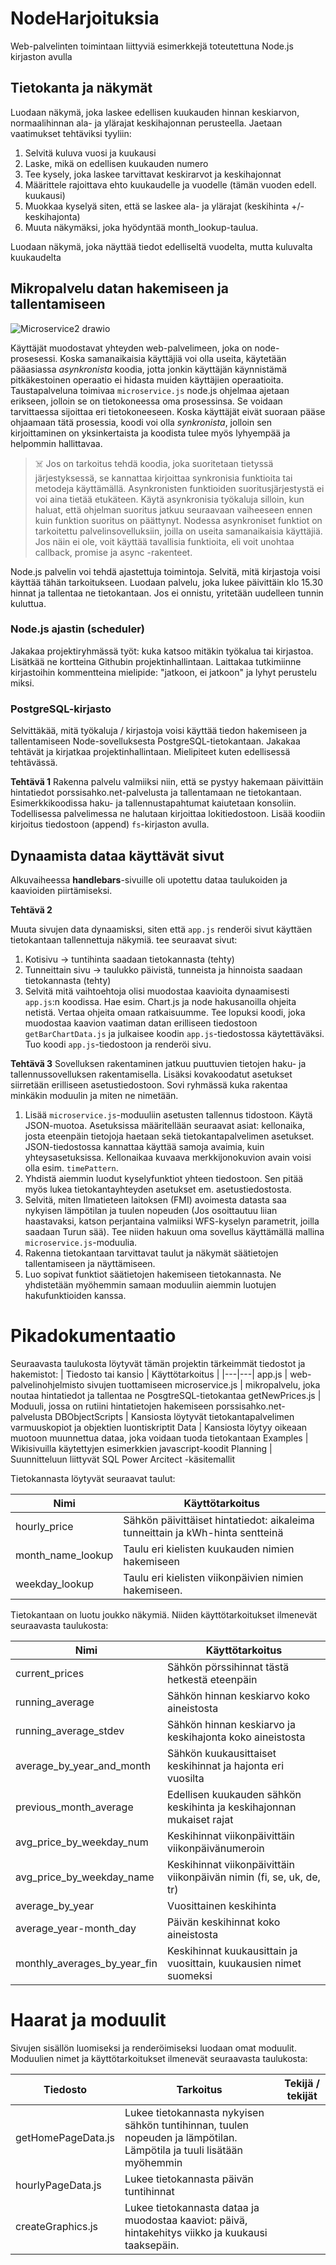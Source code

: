 # NodeHarjoituksia
Web-palvelinten toimintaan liittyviä esimerkkejä toteutettuna Node.js kirjaston avulla

## Tietokanta ja näkymät

Luodaan näkymä, joka laskee edellisen kuukauden hinnan keskiarvon, normaalihinnan ala- ja ylärajat keskihajonnan perusteella. Jaetaan vaatimukset tehtäviksi tyyliin:

1. Selvitä kuluva vuosi ja kuukausi
2. Laske, mikä on edellisen kuukauden numero
3. Tee kysely, joka laskee tarvittavat keskirarvot ja keskihajonnat
4. Määrittele rajoittava ehto kuukaudelle ja vuodelle (tämän vuoden edell. kuukausi)
5. Muokkaa kyselyä siten, että se laskee ala- ja ylärajat (keskihinta +/- keskihajonta)
6. Muuta näkymäksi, joka hyödyntää month_lookup-taulua.

Luodaan näkymä, joka näyttää tiedot edelliseltä vuodelta, mutta kuluvalta kuukaudelta

## Mikropalvelu datan hakemiseen ja tallentamiseen

![Microservice2 drawio](https://github.com/TiViOpetus/NodeHarjoituksia/assets/24242044/c7bbe3d8-f0c4-4e7c-b564-26a422b1ab0d)

Käyttäjät muodostavat yhteyden web-palvelimeen, joka on node-prosesessi. Koska samanaikaisia käyttäjiä voi olla useita, käytetään pääasiassa _asynkronista_ koodia, jotta jonkin käyttäjän käynnistämä pitkäkestoinen operaatio ei hidasta muiden käyttäjien operaatioita. Taustapalveluna toimivaa `microservice.js` node.js ohjelmaa ajetaan erikseen, jolloin se on tietokoneessa oma prosessinsa. Se voidaan tarvittaessa sijoittaa eri tietokoneeseen. Koska käyttäjät eivät suoraan pääse ohjaamaan tätä prosessia, koodi voi olla _synkronista_, jolloin sen kirjoittaminen on yksinkertaista ja koodista tulee myös lyhyempää ja helpommin hallittavaa.

> ☠️ Jos on tarkoitus tehdä koodia, joka suoritetaan tietyssä järjestyksessä, se kannattaa kirjoittaa synkronisia funktioita tai metodeja käyttämällä. Asynkronisten funktioiden suoritusjärjestystä ei voi aina tietää etukäteen. Käytä asynkronisia työkaluja silloin, kun haluat, että ohjelman suoritus jatkuu seuraavaan vaiheeseen ennen kuin funktion suoritus on päättynyt. Nodessa asynkroniset funktiot on tarkoitettu palvelinsovelluksiin, joilla on useita samanaikaisia käyttäjiä. Jos näin ei ole, voit käyttää tavallisia funktioita, eli voit unohtaa callback, promise ja async -rakenteet.

Node.js palvelin voi tehdä ajastettuja toimintoja. Selvitä, mitä kirjastoja voisi käyttää tähän tarkoitukseen. Luodaan palvelu, joka lukee päivittäin klo 15.30 hinnat ja tallentaa ne tietokantaan. Jos ei onnistu, yritetään uudelleen tunnin kuluttua. 

### Node.js ajastin (scheduler)

Jakakaa projektiryhmässä työt: kuka katsoo mitäkin työkalua tai kirjastoa. Lisätkää ne kortteina Githubin projektinhallintaan. Laittakaa tutkimiinne kirjastoihin kommentteina mielipide: "jatkoon, ei jatkoon" ja lyhyt perustelu miksi.

### PostgreSQL-kirjasto
Selvittäkää, mitä työkaluja / kirjastoja voisi käyttää tiedon hakemiseen ja tallentamiseen Node-sovelluksesta PostgreSQL-tietokantaan. Jakakaa tehtävät ja kirjatkaa projektinhallintaan. Mielipiteet kuten edellisessä tehtävässä.

**Tehtävä 1** 
Rakenna palvelu valmiiksi niin, että se pystyy hakemaan päivittäin hintatiedot porssisahko.net-palvelusta ja tallentamaan ne tietokantaan. Esimerkkikoodissa haku- ja tallennustapahtumat kaiutetaan konsoliin. Todellisessa palvelimessa ne halutaan kirjoittaa lokitiedostoon. Lisää koodiin kirjoitus tiedostoon (append) `fs`-kirjaston avulla.
## Dynaamista dataa käyttävät sivut
Alkuvaiheessa **handlebars**-sivuille oli upotettu dataa taulukoiden ja kaavioiden piirtämiseksi. 

**Tehtävä 2**

Muuta sivujen data dynaamisksi, siten että `app.js` renderöi sivut käyttäen tietokantaan tallennettuja näkymiä. tee seuraavat sivut:
1. Kotisivu -> tuntihinta saadaan tietokannasta (tehty)
2. Tunneittain sivu -> taulukko päivistä, tunneista ja hinnoista saadaan tietokannasta (tehty)
3. Selvitä mitä vaihtoehtoja olisi muodostaa kaavioita dynaamisesti `app.js`:n koodissa. Hae esim. Chart.js ja node hakusanoilla ohjeita netistä. Vertaa ohjeita omaan ratkaisuumme. Tee lopuksi koodi, joka muodostaa kaavion vaatiman datan erilliseen tiedostoon `getBarChartData.js` ja julkaisee koodin `app.js`-tiedostossa käytettäväksi. Tuo koodi `app.js`-tiedostoon ja renderöi sivu.

**Tehtävä 3**
Sovelluksen rakentaminen jatkuu puuttuvien tietojen haku- ja tallennussovelluksen rakentamisella. Lisäksi kovakoodatut asetukset siirretään erilliseen asetustiedostoon. Sovi ryhmässä kuka rakentaa minkäkin moduulin ja miten ne nimetään.
1. Lisää `microservice.js`-moduuliin asetusten tallennus tidostoon. Käytä JSON-muotoa. Asetuksissa määritellään seuraavat asiat: kellonaika, josta eteenpäin tietojoja haetaan sekä tietokantapalvelimen asetukset. JSON-tiedostossa kannattaa käyttää samoja avaimia, kuin yhteysasetuksissa. Kellonaikaa kuvaava merkkijonokuvion avain voisi olla esim. `timePattern`.
2. Yhdistä aiemmin luodut kyselyfunktiot yhteen tiedostoon. Sen pitää myös lukea tietokantayhteyden asetukset em. asetustiedostosta.
3. Selvitä, miten Ilmatieteen laitoksen (FMI) avoimesta datasta saa nykyisen lämpötilan ja tuulen nopeuden (Jos osoittautuu liian haastavaksi, katson perjantaina valmiiksi WFS-kyselyn parametrit, joilla saadaan Turun sää). Tee niiden hakuun oma sovellus käyttämällä mallina `microservice.js`-moduulia.
4. Rakenna tietokantaan tarvittavat taulut ja näkymät säätietojen tallentamiseen ja näyttämiseen.
5. Luo sopivat funktiot säätietojen hakemiseen tietokannasta. Ne yhdistetään myöhemmin samaan moduuliin aiemmin luotujen hakufunktioiden kanssa.

# Pikadokumentaatio
Seuraavasta taulukosta löytyvät tämän projektin tärkeimmät tiedostot ja hakemistot:
| Tiedosto tai kansio | Käyttötarkoitus |
|---|---|
app.js | web-palvelinohjelmisto sivujen tuottamiseen
microservice.js | mikropalvelu, joka noutaa hintatiedot ja tallentaa ne PosgtreSQL-tietokantaa
getNewPrices.js | Moduuli, jossa on rutiini hintatietojen hakemiseen porssisahko.net-palvelusta
DBObjectScripts | Kansiosta löytyvät tietokantapalvelimen varmuuskopiot ja objektien luontiskriptit
Data | Kansiosta löytyy oikeaan muotoon muunnettua dataa, joka voidaan tuoda tietokantaan
Examples | Wikisivuilla käytettyjen esimerkkien javascript-koodit
Planning | Suunnitteluun liittyvät SQL Power Arcitect -käsitemallit

Tietokannasta löytyvät seuraavat taulut:

Nimi | Käyttötarkoitus
|---|---|
hourly_price | Sähkön päivittäiset hintatiedot: aikaleima tunneittain ja kWh-hinta sentteinä
month_name_lookup | Taulu eri kielisten kuukauden nimien hakemiseen
weekday_lookup | Taulu eri kielisten viikonpäivien nimien hakemiseen.

Tietokantaan on luotu joukko näkymiä. Niiden käyttötarkoitukset ilmenevät seuraavasta taulukosta:

Nimi | Käyttötarkoitus
|---|---|
current_prices | Sähkön pörssihinnat tästä hetkestä eteenpäin
running_average | Sähkön hinnan keskiarvo koko aineistosta
running_average_stdev | Sähkön hinnan keskiarvo ja keskihajonta koko aineistosta
average_by_year_and_month | Sähkön kuukausittaiset keskihinnat ja hajonta eri vuosilta
previous_month_average | Edellisen kuukauden sähkön keskihinta ja keskihajonnan mukaiset rajat
avg_price_by_weekday_num | Keskihinnat viikonpäivittäin viikonpäivänumeroin
avg_price_by_weekday_name | Keskihinnat viikonpäivittäin viikonpäivän nimin (fi, se, uk, de, tr)
average_by_year | Vuosittainen keskihinta
average_year-month_day | Päivän keskihinnat koko aineistosta
monthly_averages_by_year_fin | Keskihinnat kuukausittain ja vuosittain, kuukausien nimet suomeksi

# Haarat ja moduulit
Sivujen sisällön luomiseksi ja renderöimiseksi luodaan omat moduulit. Moduulien nimet ja käyttötarkoitukset ilmenevät seuraavasta taulukosta:

|Tiedosto | Tarkoitus | Tekijä / tekijät |
|---|---|---|
getHomePageData.js | Lukee tietokannasta nykyisen sähkön tuntihinnan, tuulen nopeuden ja lämpötilan. Lämpötila ja tuuli lisätään myöhemmin
hourlyPageData.js | Lukee tietokannasta päivän tuntihinnat
createGraphics.js | Lukee tietokannasta dataa ja muodostaa kaaviot: päivä, hintakehitys viikko ja kuukausi taaksepäin.
